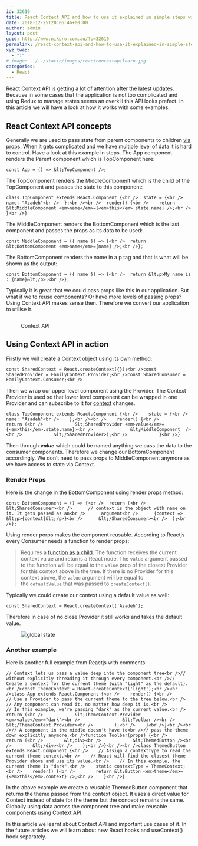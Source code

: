 ```yaml
---
id: 32610
title: React Context API and how to use it explained in simple steps with examples
date: 2018-12-25T20:06:46+00:00
author: admin
layout: post
guid: http://www.nikpro.com.au/?p=32610
permalink: /react-context-api-and-how-to-use-it-explained-in-simple-steps-with-examples/
xyz_twap:
  - "1"
# image: ../../static/images/reactcontextapilearn.jpg
categories:
  - React
---
```


React Context API is getting a lot of attention after the latest updates. Because in some cases that the application is not too complicated and using Redux to manage states seems an overkill this API looks prefect. In this article we will have a look at how it works with some examples.

## React Context API concepts

Generally we are used to pass state from parent components to children [via props](http://www.nikpro.com.au/explaining-props-and-state-in-react-components/). When it gets complicated and we have multiple level of data it is hard to control. Have a look at this example in steps. The App component renders the Parent component which is TopComponent here:

```const App = () => &lt;TopComponent />;```

The TopComponent renders the MiddleComponent which is the child of the TopComponent and passes the state to this component:

```class TopComponent extends React.Component {<br />  state = {<br />    name: "Azadeh"<br />  };<br /><br />  render() {<br />    return &lt;MiddleComponent <em>name</em>={<em>this</em>.state.name} />;<br />  }<br />}```

The MiddleComponent renders the BottomComponent which is the last component and passes the props as its data to be used:

```const MiddleComponent = ({ name }) => {<br />  return &lt;BottomComponent <em>name</em>={name} />;<br />};```

The BottomComponent renders the name in a p tag and that is what will be shown as the output:

```const BottomComponent = ({ name }) => {<br />  return &lt;p>My name is : {name}&lt;/p>;<br />};```

Typically it is great that we could pass props like this in our application. But what if we to reuse components? Or have more levels of passing props? Using Context API makes sense then. Therefore we convert our application to utilise it.<figure class="wp-block-image">

<img src="http://www.nikpro.com.aureact-context-api-1024x576.jpg" alt="" class="wp-image-32613" srcset="http://testgatsby.localreact-context-api-1024x576.jpg 1024w, http://testgatsby.localreact-context-api-300x169.jpg 300w, http://testgatsby.localreact-context-api-768x432.jpg 768w, http://testgatsby.localreact-context-api.jpg 1280w" sizes="(max-width: 1024px) 100vw, 1024px" /> <figcaption>Context API</figcaption></figure>

## Using Context API in action

Firstly we will create a Context object using its own method:

```const SharedContext = React.createContext({});<br />const SharedProvider = FamilyContext.Provider;<br />const SharedConsumer = FamilyContext.Consumer;<br />```

Then we wrap our upper level component using the Provider. The Context Provider is used so that lower level component can be wrapped in one Provider and can subscribe to it for <a href="https://reactjs.org/docs/context.html#reactcreatecontext" target="_blank" rel="noreferrer noopener" aria-label="context (opens in a new tab)">context</a> changes.

```class TopComponent extends React.Component {<br />    state = {<br />        name: "Azadeh"<br />    };<br /><br />    render() {<br />        return (<br />            &lt;SharedProvider <em>value</em>={<em>this</em>.state.name}><br />              &lt;MiddleComponent  /><br />            &lt;/SharedProvider>);<br />            }<br />}```

Then through _**value**_ which could be named anything we pass the data to the consumer components. Therefore we change our BottomComponent accordingly. We don&#8217;t need to pass props to MiddleComponent anymore as we have access to state via Context.

### Render Props

Here is the change in the BottomComponent using render props method:

```const BottomComponent = () => {<br />  return (<br />      &lt;SharedConsumer><br />      // context is the object with name on it. It gets passed as an<br />      argument<br />      {context => &lt;p>{context}&lt;/p>}<br />      &lt;/SharedConsumer><br />  );<br />};```

Using render porps makes the component reusable. According to Reactjs every Consumer needs a function to render props:

<blockquote class="wp-block-quote">
  <p>
    Requires a <a href="https://reactjs.org/docs/render-props.html#using-props-other-than-render">function as a child</a>. The function receives the current context value and returns a React node. The <code>value</code> argument passed to the function will be equal to the <code>value</code> prop of the closest Provider for this context above in the tree. If there is no Provider for this context above, the <code>value</code> argument will be equal to the <code>defaultValue</code> that was passed to <code>createContext()</code>.
  </p>
</blockquote>

Typically we could create our context using a default value as well:

```const SharedContext = React.createContext('Azadeh');```

Therefore in case of no close Provider it still works and takes the default value.<figure class="wp-block-image">

<img src="http://www.nikpro.com.augloball-state.png" alt="global state" class="wp-image-32614" srcset="http://testgatsby.localgloball-state.png 389w, http://testgatsby.localgloball-state-300x100.png 300w" sizes="(max-width: 389px) 100vw, 389px" /> </figure>

### Another example

Here is another full example from Reactjs with comments:

```// Context lets us pass a value deep into the component tree<br />// without explicitly threading it through every component.<br />// Create a context for the current theme (with "light" as the default).<br />const ThemeContext = React.createContext('light');<br /><br />class App extends React.Component {<br />    render() {<br />        // Use a Provider to pass the current theme to the tree below.<br />        // Any component can read it, no matter how deep it is.<br />        // In this example, we're passing "dark" as the current value.<br />        return (<br />            &lt;ThemeContext.Provider <em>value</em>="dark"><br />                &lt;Toolbar /><br />            &lt;/ThemeContext.Provider><br />        );<br />    }<br />}<br /><br />// A component in the middle doesn't have to<br />// pass the theme down explicitly anymore.<br />function Toolbar(props) {<br />    return (<br />        &lt;div><br />            &lt;ThemedButton /><br />        &lt;/div><br />    );<br />}<br /><br />class ThemedButton extends React.Component {<br />    // Assign a contextType to read the current theme context.<br />    // React will find the closest theme Provider above and use its value.<br />    // In this example, the current theme is "dark".<br />    static contextType = ThemeContext;<br />    render() {<br />        return &lt;Button <em>theme</em>={<em>this</em>.context} />;<br />    }<br />}```

In the above example we create a reusable ThemedButton component that returns the theme passed from the context object. It uses a direct value for Context instead of state for the theme but the concept remains the same. Globally using data across the component tree and make reusable components using Context API.

In this article we learnt about Context API and important use cases of it. In the future articles we will learn about new React hooks and useContext() hook separately.
